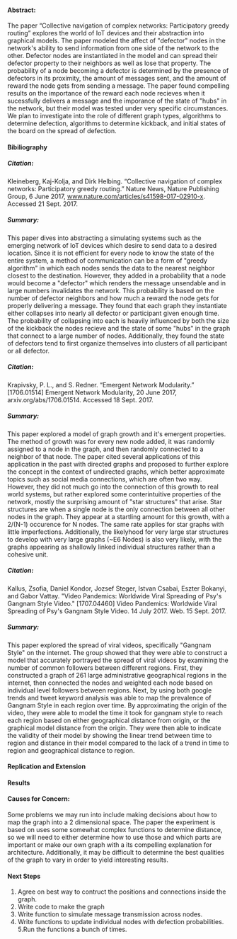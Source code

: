 
#### Abstract:
The paper “Collective navigation of complex networks: Participatory greedy routing” explores the world of IoT devices
and their abstraction into graphical models. The paper modeled the affect of "defector" nodes in the network's ability to send information from one side of the network to the other. Defector nodes are instantiated in the model and can spread their defector property to their neighbors as well as lose that property. The probability of a node becoming a defector is determined by the presence of defectors in its proximity, the amount of messages sent, and the amount of reward the node gets from sending a message. The paper found compelling results on the importance of the reward each node recieves when it sucessfully delivers a message and the imporance of the state of "hubs" in the network, but their model was tested under very specific circumstances. We plan to investigate into the role of different graph types, algorithms to determine defection,  algorithms to determine kickback, and initial states of the board on the spread of defection.

#### Bibiliography


##### Citation:
Kleineberg, Kaj-Kolja, and Dirk Helbing. “Collective navigation of complex networks: Participatory greedy routing.” Nature News,
Nature Publishing Group, 6 June 2017, www.nature.com/articles/s41598-017-02910-x. Accessed 21 Sept. 2017.

##### Summary:
This paper dives into abstracting a simulating systems such as the emerging network of IoT devices which desire
to send data to a desired location. Since it is not efficient for every node to know the state of the entire system,
a method of communication can be a form of "greedy algorithm" in which each nodes sends the data to the nearest neighbor
closest to the destination. However, they added in a probability that a node would become a "defector" which renders the
message unsendable and in large numbers invalidates the network. This probability is based on the number of defector neighbors
and how much a reward the node gets for properly delivering a message. They found that each graph they instantiate either
collapses into nearly all defector or participant given enough time. The probability of collapsing into each is heavily
influenced by both the size of the kickback the nodes recieve and the state of some "hubs" in the graph that connect to 
a large number of nodes. Additionally, they found the state of defectors tend to first organize themselves into clusters
of all participant or all defector.



##### Citation:
Krapivsky, P. L., and S. Redner. “Emergent Network Modularity.” [1706.01514] Emergent Network Modularity,
20 June 2017, arxiv.org/abs/1706.01514. Accessed 18 Sept. 2017.

##### Summary:
This paper explored a model of graph growth and it's emergent properties. The method of growth was 
for every new node added, it was randomly assigned to a node in the graph, and then randomly connected
to a neighbor of that node. The paper cited several applications of this application in the past with
directed graphs and proposed to further explore the concept in the context of undirected graphs, which 
better approximate topics such as social media connections, which are often two way. However, they did
not much go into the connection of this growth to real world systems, but rather explored some
conterintuitive properties of the network, mostly the surprising amount of "star structures" that arise.
Star structures are when a single node is the only connection between all other nodes in the graph. They
appear at a startling amount for this growth, with a 2/(N-1) occurence for N nodes. The same rate applies
for star graphs with little imperfections. Additionally, the likelyhood for very large star structures to
develop with very large graphs (~E6 Nodes) is also very likely, with the graphs appearing as shallowly linked
individual structures rather than a cohesive unit.


##### Citation:
  Kallus, Zsofia, Daniel Kondor, Jozsef Steger, Istvan Csabai, Eszter Bokanyi, and Gabor Vattay. "Video Pandemics: Worldwide Viral Spreading of Psy's Gangnam Style Video." [1707.04460] Video Pandemics: Worldwide Viral Spreading of Psy's Gangnam Style Video. 14 July 2017. Web. 15 Sept. 2017.

##### Summary:
  This paper explored the spread of viral videos, specifically "Gangnam Style" on the internet. The group showed that they were
able to construct a model that accurately portrayed the spread of viral videos by examining the number of common followers
between different regions.
First, they constructed a graph of 261 large administrative geographical regions in the internet, then connected the nodes
and weighted each node based on individual level followers between regions. Next, by using both google trends
and tweet keyword analysis was able to map the prevalence of Gangnam Style in each region over time. By approximating the
origin of the video, they were able to model the time it took for gangnam style to reach each region based on either
geographical distance from origin, or the graphical model distance from the origin. They were then able to indicate the
validity of their model by showing the linear trend between time to region and distance in their model compared to the lack of
a trend in time to region and geographical distance to region.


#### Replication and Extension


#### Results


#### Causes for Concern:
Some problems we may run into include making decisions about how to map the graph into a 2 dimensional space. The paper the
experiment is based on uses some somewhat complex functions to determine distance, so we will need to either determine how to use those and which parts are important or make our own graph with a its compelling explanation for architecture. Additionally, it may be difficult to determine the best qualities of the graph to vary in order to yield interesting results.

#### Next Steps
1. Agree on best way to contruct the positions and connections inside the graph.
2. Write code to make the graph
3. Write function to simulate message transmission across nodes.
4. Write functions to update individual nodes with defection probabilities.
5.Run the functions a bunch of times.
